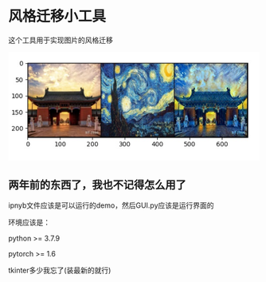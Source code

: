  

# 风格迁移小工具

这个工具用于实现图片的风格迁移

![image-20211101202130866](./tmp.jpg)

## 两年前的东西了，我也不记得怎么用了

ipnyb文件应该是可以运行的demo，然后GUI.py应该是运行界面的



环境应该是：

python >= 3.7.9

pytorch >= 1.6

tkinter多少我忘了(装最新的就行)
